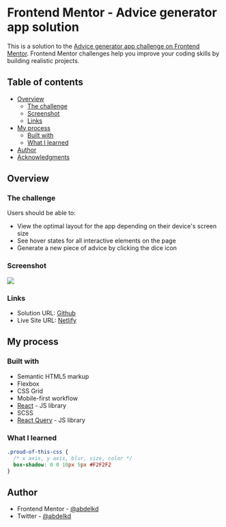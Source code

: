 # Frontend Mentor - Advice generator app solution

This is a solution to the [Advice generator app challenge on Frontend Mentor](https://www.frontendmentor.io/challenges/advice-generator-app-QdUG-13db). Frontend Mentor challenges help you improve your coding skills by building realistic projects.

## Table of contents

- [Overview](#overview)
  - [The challenge](#the-challenge)
  - [Screenshot](#screenshot)
  - [Links](#links)
- [My process](#my-process)
  - [Built with](#built-with)
  - [What I learned](#what-i-learned)
- [Author](#author)
- [Acknowledgments](#acknowledgments)


## Overview

### The challenge

Users should be able to:

- View the optimal layout for the app depending on their device's screen size
- See hover states for all interactive elements on the page
- Generate a new piece of advice by clicking the dice icon

### Screenshot

![](./screenshot.jpg)


### Links

- Solution URL: [Github](https//github.com/abdelkd/quote-gen)
- Live Site URL: [Netlify](https://regal-gumdrop-a33992.netlify.app/)

## My process

### Built with

- Semantic HTML5 markup
- Flexbox
- CSS Grid
- Mobile-first workflow
- [React](https://reactjs.org/) - JS library
- SCSS
- [React Query](https://tanstack.com/query/latest) - JS library

### What I learned

```css
.proud-of-this-css {
  /* x axis, y axis, blur, size, color */
  box-shadow: 0 0 10px 5px #F2F2F2
}
```

## Author

- Frontend Mentor - [@abdelkd](https://www.frontendmentor.io/profile/abdelkd)
- Twitter - [@abdelkd](https://www.twitter.com/abdelkd)

